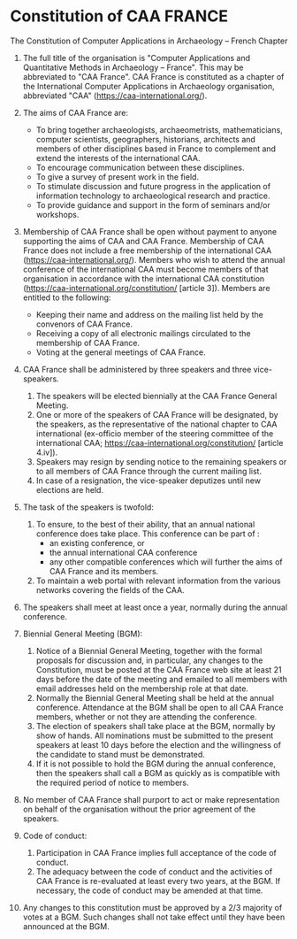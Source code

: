 # Constitution of CAA FRANCE

The Constitution of Computer Applications in Archaeology – French Chapter

1. The full title of the organisation is "Computer Applications and Quantitative Methods in Archaeology – France". This may be abbreviated to "CAA France". CAA France is constituted as a chapter of the International Computer Applications in Archaeology organisation, abbreviated "CAA" (https://caa-international.org/).

1. The aims of CAA France are:
    * To bring together archaeologists, archaeometrists, mathematicians, computer scientists, geographers, historians, architects and members of other disciplines based in France to complement and extend the interests of the international CAA.
    * To encourage communication between these disciplines.
    * To give a survey of present work in the field.
    * To stimulate discussion and future progress in the application of information technology to archaeological research and practice.
    * To provide guidance and support in the form of seminars and/or workshops.

1. Membership of CAA France shall be open without payment to anyone supporting the aims of CAA and CAA France. Membership of CAA France does not include a free membership of the international CAA (https://caa-international.org/). Members who wish to attend the annual conference of the international CAA must become members of that organisation in accordance with the international CAA constitution (https://caa-international.org/constitution/ [article 3]). 
Members are entitled to the following:
    * Keeping their name and address on the mailing list held by the convenors of CAA France.
    * Receiving a copy of all electronic mailings circulated to the membership of CAA France.
    * Voting at the general meetings of CAA France.

1. CAA France shall be administered by three speakers and three vice-speakers.
    1. The speakers will be elected biennially at the CAA France General Meeting.
    1. One or more of the speakers of CAA France will be designated, by the speakers, as the representative of the national chapter to CAA international (ex-officio member of the steering committee of the international CAA; https://caa-international.org/constitution/ [article 4.iv]).
    1. Speakers may resign by sending notice to the remaining speakers or to all members of CAA France through the current mailing list.
    1. In case of a resignation, the vice-speaker deputizes until new elections are held.

1. The task of the speakers is twofold:
    1. To ensure, to the best of their ability, that an annual national conference does take place. This conference can be part of :
        * an existing conference, or 
        * the annual international CAA conference 
        * any other compatible conferences which will further the aims of CAA France and its members.
    1. To maintain a web portal with relevant information from the various networks covering the fields of the CAA.

1. The speakers shall meet at least once a year, normally during the annual conference.

1. Biennial General Meeting (BGM):
    1. Notice of a Biennial General Meeting, together with the formal proposals for discussion and, in particular, any changes to the Constitution, must be posted at the CAA France web site at least 21 days before the date of the meeting and emailed to all members with email addresses held on the membership role at that date.
    1. Normally the Biennial General Meeting shall be held at the annual conference. Attendance at the BGM shall be open to all CAA France members, whether or not they are attending the conference. 
    1. The election of speakers shall take place at the BGM, normally by show of hands. All nominations must be submitted to the present speakers at least 10 days before the election and the willingness of the candidate to stand must be demonstrated.
    1. If it is not possible to hold the BGM during the annual conference, then the speakers shall call a BGM as quickly as is compatible with the required period of notice to members.

1. No member of CAA France shall purport to act or make representation on behalf of the organisation without the prior agreement of the speakers.
  
1. Code of conduct:
    1. Participation in CAA France implies full acceptance of the code of conduct.
    1. The adequacy between the code of conduct and the activities of CAA France is re-evaluated at least every two years, at the BGM. If necessary, the code of conduct may be amended at that time.

1. Any changes to this constitution must be approved by a 2/3 majority of votes at a BGM. Such changes shall not take effect until they have been announced at the BGM.

